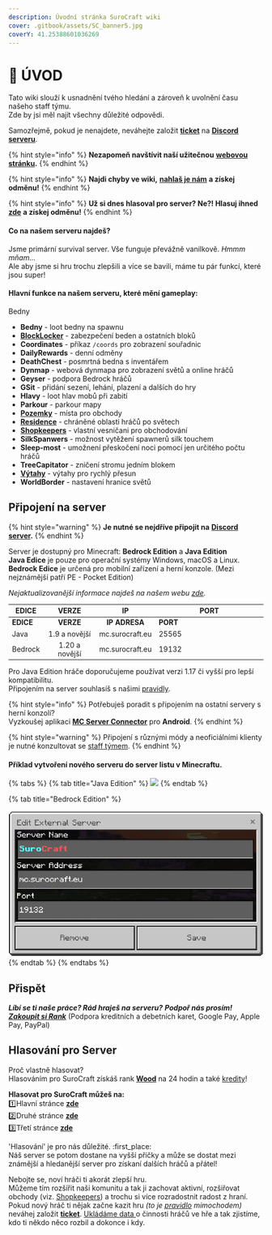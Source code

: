 ```yaml
---
description: Úvodní stránka SuroCraft wiki
cover: .gitbook/assets/SC_banner5.jpg
coverY: 41.25388601036269
---
```


# 📘 ÚVOD

Tato wiki slouží k usnadnění tvého hledání a zároveň k uvolnění času našeho staff týmu.\
Zde by jsi měl najít všechny důležité odpovědi.

Samozřejmě, pokud je nenajdete, neváhejte založit [**ticket**](t/uzitecne.md#ticket) na [**Discord serveru**](https://discord.gg/W4yguRbT34).

{% hint style="info" %}
**Nezapomeň navštívit naší užitečnou** [**webovou stránku**](https://surocraft.eu/)**.**
{% endhint %}

{% hint style="info" %}
**Najdi chyby ve wiki,** [**nahlaš je nám**](t/uzitecne.md#ticket) **a získej odměnu!**
{% endhint %}

{% hint style="info" %}
**Už si dnes hlasoval pro server? Ne?! Hlasuj ihned** [**zde**](./#vote) **a získej odměnu!**
{% endhint %}

#### Co na našem serveru najdeš?

Jsme primární survival server. Vše funguje převážně vanilkově. _Hmmm mňam..._\
Ale aby jsme si hru trochu zlepšili a více se bavili, máme tu pár funkcí, které jsou super!

#### Hlavní funkce na našem serveru, které mění gameplay:

Bedny

* **Bedny** - loot bedny na spawnu
* [**BlockLocker**](t/blocklocker.md) - zabezpečení beden a ostatních bloků
* **Coordinates** - příkaz `/coords` pro zobrazení souřadnic
* **DailyRewards** - denní odměny
* **DeathChest** - posmrtná bedna s inventářem
* **Dynmap** - webová dynmapa pro zobrazení světů a online hráčů
* **Geyser** - podpora Bedrock hráčů
* **GSit** - přidání sezení, lehání, plazení a dalších do hry
* **Hlavy** - loot hlav mobů při zabití
* **Parkour** - parkour mapy
* [**Pozemky**](t/lands.md) - místa pro obchody
* [**Residence**](t/rezidence.md) - chráněné oblasti hráčů po světech
* [**Shopkeepers**](t/shopkeepers.md) - vlastní vesničani pro obchodování
* **SilkSpanwers** - možnost vytěžení spawnerů silk touchem
* **Sleep-most** - umožnení přeskočení noci pomocí jen určitého počtu hráčů
* **TreeCapitator** - zničení stromu jedním blokem
* [**Výtahy**](t/vytahy.md) - výtahy pro rychlý přesun
* **WorldBorder** - nastavení hranice světů

## Připojení na server <a href="#connect" id="connect"></a>

{% hint style="warning" %}
**Je nutné se nejdříve připojit na** [**Discord server**](https://discord.gg/W4yguRbT34)**.**
{% endhint %}

Server je dostupný pro Minecraft: **Bedrock Edition** a **Java Edition**\
**Java Edice** je pouze pro operační systémy Windows, macOS a Linux.\
**Bedrock Edice** je určená pro mobilní zařízení a herní konzole. (Mezi nejznámější patří PE - Pocket Edition)

_Nejaktualizovanější informace najdeš na našem webu_ [_zde_](https://surocraft.eu/#join)_._

<table data-header-hidden><thead><tr><th>EDICE</th><th align="center">VERZE</th><th align="center">IP</th><th width="200">PORT</th></tr></thead><tbody><tr><td><strong>EDICE</strong></td><td align="center"><strong>VERZE</strong></td><td align="center"><strong>IP ADRESA</strong></td><td><strong>PORT</strong></td></tr><tr><td>Java</td><td align="center">1.9 a novější</td><td align="center">mc.surocraft.eu</td><td>25565</td></tr><tr><td>Bedrock</td><td align="center">1.20 a novější</td><td align="center">mc.surocraft.eu</td><td>19132</td></tr></tbody></table>

Pro Java Edition hráče doporučujeme používat verzi 1.17 či vyšší pro lepší kompatibilitu.\
Připojením na server souhlasíš s našimi [pravidly](server/pravidla/).

{% hint style="info" %}
Potřebuješ poradit s připojením na ostatní servery s herní konzolí?\
Vyzkoušej aplikaci [**MC Server Connector**](https://play.google.com/store/apps/details?id=com.smokiem.mcserverconnector) pro **Android**.
{% endhint %}

{% hint style="warning" %}
Připojení s různými módy a neoficiálními klienty je nutné konzultovat se [staff týmem](server/staff.md).
{% endhint %}

#### Příklad vytvoření nového serveru do server listu v Minecraftu.

{% tabs %}
{% tab title="Java Edition" %}
![](.gitbook/assets/SC\_join-java.png)
{% endtab %}

{% tab title="Bedrock Edition" %}
<div align="left">

<img src=".gitbook/assets/SC_join-bedrock.png" alt="">

</div>
{% endtab %}
{% endtabs %}

## Přispět <a href="#donate" id="donate"></a>

_**Líbí se ti naše práce? Rád hraješ na serveru?**_ _**Podpoř nás prosím!**_\
[_**Zakoupit si Rank**_](https://surocraft.craftingstore.net/category/275918) (Podpora kreditních a debetních karet, Google Pay, Apple Pay, PayPal)

## Hlasování pro Server <a href="#vote" id="vote"></a>

Proč vlastně hlasovat?\
Hlasováním pro SuroCraft získáš rank [**Wood**](ranky/seznam.md#wood) na 24 hodin a také [kredity](server/slovnicek.md#kredity)!

**Hlasovat pro SuroCraft můžeš na:**\
:one:Hlavní stránce [**zde**](http://l.surocraft.eu/vote1)\
:two:Druhé stránce [**zde**](http://l.surocraft.eu/vote2)\
:three:Třetí stránce [**zde**](http://l.surocraft.eu/vote3)

'Hlasování' je pro nás důležité. :first\_place:\
Náš server se potom dostane na vyšší příčky a může se dostat mezi známější a hledanější server pro získaní dalších hráčů a přátel!

Nebojte se, noví hráči ti akorát zlepší hru.\
Můžeme tím rozšířit naši komunitu a tak ji zachovat aktivní, rozšiřovat obchody (viz. [Shopkeepers](t/shopkeepers.md)) a trochu si více rozradostnit radost z hraní.\
Pokud nový hráč ti nějak začne kazit hru _(to je_ [_pravidlo_](server/pravidla/#griefing) _mimochodem)_ neváhej založit [**ticket**](t/uzitecne.md#ticket). [Ukládáme data ](server/pravidla/#ukladane-data-o-hracich)o činnosti hráčů ve hře a tak zjistíme, kdo ti někdo něco rozbil a dokonce i kdy.
